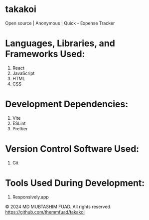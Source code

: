 # takakoi

Open source | Anonymous | Quick - Expense Tracker

# Languages, Libraries, and Frameworks Used:

1. React
2. JavaScript
3. HTML
4. CSS

# Development Dependencies:

1. Vite
2. ESLint
3. Prettier

# Version Control Software Used:

1. Git

# Tools Used During Development:

1. Responsively.app

© 2024 MD MUBTASHIM FUAD. All rights reserved.
https://github.com/themmfuad/takakoi
